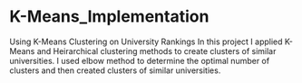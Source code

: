 # K-Means_Implementation
Using K-Means Clustering on University Rankings
In this project I applied K-Means and Heirarchical clustering methods to create clusters of similar universities.
I used elbow method to determine the optimal number of clusters and then created clusters of similar universities.
